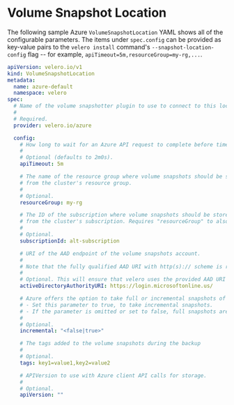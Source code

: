 # Volume Snapshot Location

The following sample Azure `VolumeSnapshotLocation` YAML shows all of the configurable parameters. The items under `spec.config` can be provided as key-value pairs to the `velero install` command's `--snapshot-location-config` flag -- for example, `apiTimeout=5m,resourceGroup=my-rg,...`.

```yaml
apiVersion: velero.io/v1
kind: VolumeSnapshotLocation
metadata:
  name: azure-default
  namespace: velero
spec:
  # Name of the volume snapshotter plugin to use to connect to this location.
  #
  # Required.
  provider: velero.io/azure

  config:
    # How long to wait for an Azure API request to complete before timeout.
    #
    # Optional (defaults to 2m0s).
    apiTimeout: 5m

    # The name of the resource group where volume snapshots should be stored, if different
    # from the cluster's resource group.
    #
    # Optional.
    resourceGroup: my-rg

    # The ID of the subscription where volume snapshots should be stored, if different
    # from the cluster's subscription. Requires "resourceGroup" to also be set.
    #
    # Optional.
    subscriptionId: alt-subscription

    # URI of the AAD endpoint of the volume snapshots account.
    #
    # Note that the fully qualified AAD URI with http(s):// scheme is required to authenticate
    #
    # Optional. This will ensure that velero uses the provided AAD URI to authenticate to the volume snapshots account.
    activeDirectoryAuthorityURI: https://login.microsoftonline.us/

    # Azure offers the option to take full or incremental snapshots of managed disks.
    # - Set this parameter to true, to take incremental snapshots.
    # - If the parameter is omitted or set to false, full snapshots are taken (default).
    #
    # Optional.
    incremental: "<false|true>"

    # The tags added to the volume snapshots during the backup
    #
    # Optional.
    tags: key1=value1,key2=value2

    # APIVersion to use with Azure client API calls for storage.
    #
    # Optional.
    apiVersion: ""
```
